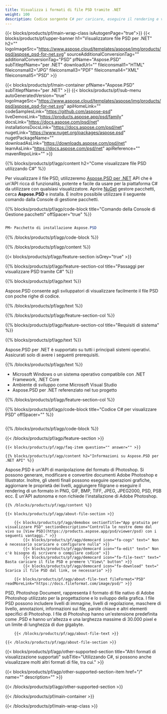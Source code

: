 ```yaml
---
title: Visualizza i formati di file PSD tramite .NET
weight: 100
description: Codice sorgente C# per caricare, eseguire il rendering e visualizzare documenti PSD su .NET Framework, .NET Core.
---
```


{{< blocks/products/pf/main-wrap-class isAutogenPage="true">}}
{{< blocks/products/pf/upper-banner h1="Visualizzatore file PSD per .NET" h2="" logoImageSrc="https://www.aspose.cloud/templates/aspose/img/products/psd/aspose_psd-for-net.svg" sourceAdditionalConversionTag="" additionalConversionTag="PSD" pfName="Aspose.PSD" subTitlepfName="per .NET" downloadUrl="" fileiconsmall1="HTML" fileiconsmall2="JPG" fileiconsmall3="PDF" fileiconsmall4="XML" fileiconsmall5="PSD" >}}

{{< blocks/products/pf/main-container pfName="Aspose.PSD" subTitlepfName="per .NET" >}}
{{< blocks/products/pf/sub-menu autoGeneratedVersion="true" logoImageSrc="https://www.aspose.cloud/templates/aspose/img/products/psd/aspose_psd-for-net.svg" apiHomeLink="" codeSamplesLink="https://github.com/aspose-psd" liveDemosLink="https://products.aspose.app/psd/family" docsLink="https://docs.aspose.com/psd/net" installationsDocsLink="https://docs.aspose.com/psd/net" nugetLink="https://www.nuget.org/packages/aspose.psd" nugetPackageName="" downloadAsLink="https://downloads.aspose.com/psd/net" learnAsLink="https://docs.aspose.com/psd/net" apiReference="" mavenRepoLink="" >}}

{{% blocks/products/pf/agp/content h2="Come visualizzare file PSD utilizzando C#" %}}

 Per visualizzare il file PSD, utilizzeremo
 [Aspose.PSD per .NET](https://products.aspose.com/psd/net)
 API che è un'API ricca di funzionalità, potente e facile da usare per la piattaforma C# da utilizzare con qualsiasi visualizzatore. Aprire
 [NuGet](https://www.nuget.org/packages/aspose.psd)
 gestore pacchetti, cerca
 **Aspose.PSD**
 e installa. È inoltre possibile utilizzare il seguente comando dalla Console di gestione pacchetti.

{{% blocks/products/pf/agp/code-block title="Comando della Console di Gestione pacchetti" offSpacer="true" %}}

```cs

PM> Pacchetto di installazione Aspose.PSD

```

{{% /blocks/products/pf/agp/code-block %}}

{{% /blocks/products/pf/agp/content %}}

{{< blocks/products/pf/agp/feature-section isGrey="true" >}}

{{% blocks/products/pf/agp/feature-section-col title="Passaggi per visualizzare PSD tramite C#" %}}

{{% blocks/products/pf/agp/text %}}

 Aspose.PSD consente agli sviluppatori di visualizzare facilmente il file PSD con poche righe di codice.

{{% /blocks/products/pf/agp/text %}}

{{% /blocks/products/pf/agp/feature-section-col %}}

{{% blocks/products/pf/agp/feature-section-col title="Requisiti di sistema" %}}

{{% blocks/products/pf/agp/text %}}

 Aspose.PSD per .NET è supportato su tutti i principali sistemi operativi. Assicurati solo di avere i seguenti prerequisiti.

{{% /blocks/products/pf/agp/text %}}

- Microsoft Windows o un sistema operativo compatibile con .NET Framework, .NET Core
- Ambiente di sviluppo come Microsoft Visual Studio
- Aspose.PSD per .NET referenziato nel tuo progetto

{{% /blocks/products/pf/agp/feature-section-col %}}

{{% blocks/products/pf/agp/code-block title="Codice C# per visualizzare PSD" offSpacer="" %}}

```cs

```

{{% /blocks/products/pf/agp/code-block %}}

{{< /blocks/products/pf/agp/feature-section >}}

    {{< blocks/products/pf/agp/faq-item question="" answer="" >}}
 

<!-- aboutfile Starts -->

    {{% blocks/products/pf/agp/content h2="Informazioni su Aspose.PSD per .NET API" %}}

 Aspose.PSD è un'API di manipolazione del formato di Photoshop. Si possono generare, modificare e convertire documenti Adobe Photoshop e Illustrator. Inoltre, gli utenti finali possono eseguire operazioni grafiche, aggiornare le proprietà dei livelli, aggiungere filigrane o eseguire il rendering di un formato in PNG, GIF, BMP, TIFF, JPEG, JPEG2000, PSD, PSB ecc. È un'API autonoma e non richiede l'installazione di Adobe Photoshop.



    {{% /blocks/products/pf/agp/content %}}

    {{< blocks/products/pf/agp/about-file-section >}}

        {{< blocks/products/pf/agp/demobox sectionTitle="App gratuita per visualizzare PSD" sectionDescription="Controlla le nostre demo dal vivo su [View PSD](https://products.aspose.app/psd/viewer/psd) con i seguenti vantaggi." >}}
            {{< blocks/products/pf/agp/democard icon="fa-cogs" text=" Non è necessario scaricare o configurare nulla" >}}
            {{< blocks/products/pf/agp/democard icon="fa-edit" text=" Non c'è bisogno di scrivere o compilare codice" >}}
            {{< blocks/products/pf/agp/democard icon="fa-file-text" text=" Basta caricare il file PSD e premere \"View\" button" >}}
            {{< blocks/products/pf/agp/democard icon="fa-download" text=" Scarica il file PSD dal link, se necessario" >}}

        {{< blocks/products/pf/agp/about-file-text fileFormat="PSD" readMoreLink="https://docs.fileformat.com/image/psd/" >}}
PSD, Photoshop Document, rappresenta il formato di file nativo di Adobe Photoshop utilizzato per la progettazione e lo sviluppo della grafica. I file PSD possono includere livelli di immagine, livelli di regolazione, maschere di livello, annotazioni, informazioni sui file, parole chiave e altri elementi specifici di Photoshop. I file di Photoshop hanno un'estensione predefinita come .PSD e hanno un'altezza e una larghezza massime di 30.000 pixel e un limite di lunghezza di due gigabyte.

        {{< /blocks/products/pf/agp/about-file-text >}}

    {{< /blocks/products/pf/agp/about-file-section >}}

<!-- aboutfile Ends -->

{{< blocks/products/pf/agp/other-supported-section title="Altri formati di visualizzazione supportati" subTitle="Utilizzando C#, si possono anche visualizzare molti altri formati di file, tra cui." >}}

{{< blocks/products/pf/agp/other-supported-section-item href="/" name="" description="" >}}

{{< /blocks/products/pf/agp/other-supported-section >}}

{{< /blocks/products/pf/main-container >}}
    
{{< /blocks/products/pf/main-wrap-class >}}

